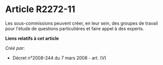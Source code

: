 # Article R2272-11

Les sous-commissions peuvent créer, en leur sein, des groupes de travail pour l'étude de questions particulières et faire
appel à des experts.

**Liens relatifs à cet article**

_Créé par_:

  - Décret n°2008-244 du 7 mars 2008 - art. (V)
